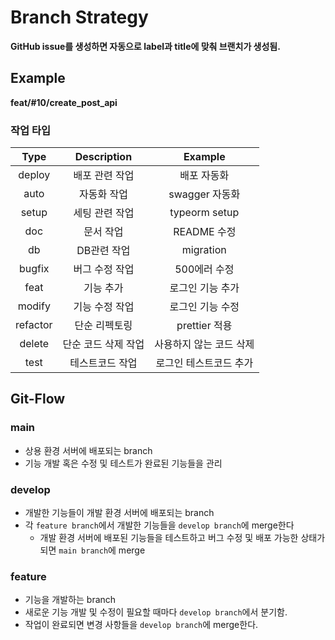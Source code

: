 # Branch Strategy

**GitHub issue를 생성하면 자동으로 label과 title에 맞춰 브랜치가 생성됨.**

## Example

**feat/#10/create_post_api**

### 작업 타입

|   Type   |     Description     |         Example         |
| :------: | :-----------------: | :---------------------: |
|  deploy  |   배포 관련 작업    |       배포 자동화       |
|   auto   |     자동화 작업     |     swagger 자동화      |
|  setup   |   세팅 관련 작업    |      typeorm setup      |
|   doc    |      문서 작업      |       README 수정       |
|    db    |     DB관련 작업     |        migration        |
|  bugfix  |   버그 수정 작업    |      500에러 수정       |
|   feat   |      기능 추가      |    로그인 기능 추가     |
|  modify  |   기능 수정 작업    |    로그인 기능 수정     |
| refactor |    단순 리펙토링    |      prettier 적용      |
|  delete  | 단순 코드 삭제 작업 | 사용하지 않는 코드 삭제 |
|   test   |   테스트코드 작업   | 로그인 테스트코드 추가  |

## Git-Flow

### main

- 상용 환경 서버에 배포되는 branch
- 기능 개발 혹은 수정 및 테스트가 완료된 기능들을 관리

### develop

- 개발한 기능들이 개발 환경 서버에 배포되는 branch
- 각 `feature branch`에서 개발한 기능들을 `develop branch`에 merge한다
  - 개발 환경 서버에 배포된 기능들을 테스트하고 버그 수정 및 배포 가능한 상태가 되면 `main branch`에 merge

### feature

- 기능을 개발하는 branch
- 새로운 기능 개발 및 수정이 필요할 때마다 `develop branch`에서 분기함.
- 작업이 완료되면 변경 사항들을 `develop branch`에 merge한다.
